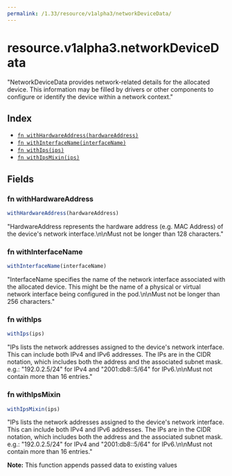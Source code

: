 ```yaml
---
permalink: /1.33/resource/v1alpha3/networkDeviceData/
---
```


# resource.v1alpha3.networkDeviceData

"NetworkDeviceData provides network-related details for the allocated device. This information may be filled by drivers or other components to configure or identify the device within a network context."

## Index

* [`fn withHardwareAddress(hardwareAddress)`](#fn-withhardwareaddress)
* [`fn withInterfaceName(interfaceName)`](#fn-withinterfacename)
* [`fn withIps(ips)`](#fn-withips)
* [`fn withIpsMixin(ips)`](#fn-withipsmixin)

## Fields

### fn withHardwareAddress

```ts
withHardwareAddress(hardwareAddress)
```

"HardwareAddress represents the hardware address (e.g. MAC Address) of the device's network interface.\n\nMust not be longer than 128 characters."

### fn withInterfaceName

```ts
withInterfaceName(interfaceName)
```

"InterfaceName specifies the name of the network interface associated with the allocated device. This might be the name of a physical or virtual network interface being configured in the pod.\n\nMust not be longer than 256 characters."

### fn withIps

```ts
withIps(ips)
```

"IPs lists the network addresses assigned to the device's network interface. This can include both IPv4 and IPv6 addresses. The IPs are in the CIDR notation, which includes both the address and the associated subnet mask. e.g.: \"192.0.2.5/24\" for IPv4 and \"2001:db8::5/64\" for IPv6.\n\nMust not contain more than 16 entries."

### fn withIpsMixin

```ts
withIpsMixin(ips)
```

"IPs lists the network addresses assigned to the device's network interface. This can include both IPv4 and IPv6 addresses. The IPs are in the CIDR notation, which includes both the address and the associated subnet mask. e.g.: \"192.0.2.5/24\" for IPv4 and \"2001:db8::5/64\" for IPv6.\n\nMust not contain more than 16 entries."

**Note:** This function appends passed data to existing values